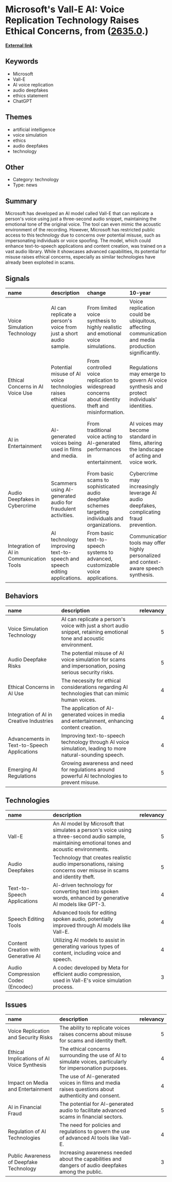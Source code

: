 # __Microsoft's Vall-E AI: Voice Replication Technology Raises Ethical Concerns__, from ([2635.0](https://kghosh.substack.com/p/2635.0).)

__[External link](https://uk.news.yahoo.com/microsoft-ai-simulate-person-voice-173928278.html?utm_source=substack&utm_medium=email)__



## Keywords

* Microsoft
* Vall-E
* AI voice replication
* audio deepfakes
* ethics statement
* ChatGPT

## Themes

* artificial intelligence
* voice simulation
* ethics
* audio deepfakes
* technology

## Other

* Category: technology
* Type: news

## Summary

Microsoft has developed an AI model called Vall-E that can replicate a person's voice using just a three-second audio snippet, maintaining the emotional tone of the original voice. The tool can even mimic the acoustic environment of the recording. However, Microsoft has restricted public access to this technology due to concerns over potential misuse, such as impersonating individuals or voice spoofing. The model, which could enhance text-to-speech applications and content creation, was trained on a vast audio library. While it showcases advanced capabilities, its potential for misuse raises ethical concerns, especially as similar technologies have already been exploited in scams.

## Signals

| name                                     | description                                                             | change                                                                                            | 10-year                                                                                            | driving-force                                                                                   |   relevancy |
|:-----------------------------------------|:------------------------------------------------------------------------|:--------------------------------------------------------------------------------------------------|:---------------------------------------------------------------------------------------------------|:------------------------------------------------------------------------------------------------|------------:|
| Voice Simulation Technology              | AI can replicate a person's voice from just a short audio sample.       | From limited voice synthesis to highly realistic and emotional voice simulations.                 | Voice replication could be ubiquitous, affecting communication and media production significantly. | Advancements in AI and machine learning enabling more sophisticated audio processing.           |           5 |
| Ethical Concerns in AI Voice Use         | Potential misuse of AI voice technologies raises ethical questions.     | From controlled voice replication to widespread concerns about identity theft and misinformation. | Regulations may emerge to govern AI voice synthesis and protect individuals' identities.           | Growing awareness of privacy and security issues in digital communication.                      |           4 |
| AI in Entertainment                      | AI-generated voices being used in films and media.                      | From traditional voice acting to AI-generated performances in entertainment.                      | AI voices may become standard in films, altering the landscape of acting and voice work.           | Demand for cost-effective and innovative storytelling techniques in the entertainment industry. |           4 |
| Audio Deepfakes in Cybercrime            | Scammers using AI-generated audio for fraudulent activities.            | From basic scams to sophisticated audio deepfake schemes targeting individuals and organizations. | Cybercrime may increasingly leverage AI audio deepfakes, complicating fraud prevention.            | The rise of technology enabling more convincing scams and identity deception.                   |           5 |
| Integration of AI in Communication Tools | AI technology improving text-to-speech and speech editing applications. | From basic text-to-speech systems to advanced, customizable voice applications.                   | Communication tools may offer highly personalized and context-aware speech synthesis.              | The need for better accessibility and user-friendly technology in communication.                |           4 |

## Behaviors

| name                                        | description                                                                                                           |   relevancy |
|:--------------------------------------------|:----------------------------------------------------------------------------------------------------------------------|------------:|
| Voice Simulation Technology                 | AI can replicate a person's voice with just a short audio snippet, retaining emotional tone and acoustic environment. |           5 |
| Audio Deepfake Risks                        | The potential misuse of AI voice simulation for scams and impersonation, posing serious security risks.               |           5 |
| Ethical Concerns in AI Use                  | The necessity for ethical considerations regarding AI technologies that can mimic human voices.                       |           4 |
| Integration of AI in Creative Industries    | The application of AI-generated voices in media and entertainment, enhancing content creation.                        |           4 |
| Advancements in Text-to-Speech Applications | Improving text-to-speech technology through AI voice simulation, leading to more natural-sounding speech.             |           4 |
| Emerging AI Regulations                     | Growing awareness and need for regulations around powerful AI technologies to prevent misuse.                         |           5 |

## Technologies

| name                                | description                                                                                                                                        |   relevancy |
|:------------------------------------|:---------------------------------------------------------------------------------------------------------------------------------------------------|------------:|
| Vall-E                              | An AI model by Microsoft that simulates a person's voice using a three-second audio sample, maintaining emotional tones and acoustic environments. |           5 |
| Audio Deepfakes                     | Technology that creates realistic audio impersonations, raising concerns over misuse in scams and identity theft.                                  |           5 |
| Text-to-Speech Applications         | AI-driven technology for converting text into spoken words, enhanced by generative AI models like GPT-3.                                           |           4 |
| Speech Editing Tools                | Advanced tools for editing spoken audio, potentially improved through AI models like Vall-E.                                                       |           4 |
| Content Creation with Generative AI | Utilizing AI models to assist in generating various types of content, including voice and speech.                                                  |           4 |
| Audio Compression Codec (Encodec)   | A codec developed by Meta for efficient audio compression, used in Vall-E's voice simulation process.                                              |           3 |

## Issues

| name                                       | description                                                                                                 |   relevancy |
|:-------------------------------------------|:------------------------------------------------------------------------------------------------------------|------------:|
| Voice Replication and Security Risks       | The ability to replicate voices raises concerns about misuse for scams and identity theft.                  |           5 |
| Ethical Implications of AI Voice Synthesis | The ethical concerns surrounding the use of AI to simulate voices, particularly for impersonation purposes. |           4 |
| Impact on Media and Entertainment          | The use of AI-generated voices in films and media raises questions about authenticity and consent.          |           4 |
| AI in Financial Fraud                      | The potential for AI-generated audio to facilitate advanced scams in financial sectors.                     |           5 |
| Regulation of AI Technologies              | The need for policies and regulations to govern the use of advanced AI tools like Vall-E.                   |           4 |
| Public Awareness of Deepfake Technology    | Increasing awareness needed about the capabilities and dangers of audio deepfakes among the public.         |           3 |